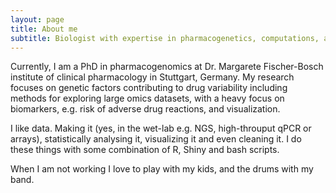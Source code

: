 ```yaml
---
layout: page
title: About me
subtitle: Biologist with expertise in pharmacogenetics, computations, and bioinformatics 
---
```


Currently, I am a PhD in pharmacogenomics at Dr. Margarete Fischer-Bosch institute of clinical pharmacology in Stuttgart, Germany. 
My research focuses on genetic factors contributing to drug variability including methods for exploring large omics datasets, with a heavy focus on biomarkers, e.g. risk of adverse drug reactions, and visualization.

I like data. Making it (yes, in the wet-lab e.g. NGS, high-throuput qPCR or arrays), statistically analysing it, visualizing it and even cleaning it. I do these things with some combination of R, Shiny and bash scripts.

When I am not working I love to play with my kids, and the drums with my band.
